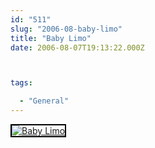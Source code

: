```yaml
---
id: "511"
slug: "2006-08-baby-limo"
title: "Baby Limo"
date: 2006-08-07T19:13:22.000Z



tags:

  - "General"
---
```

<div class="sqs-html-content">
  <div style="float: left; margin-right: 10px; margin-bottom: 10px;"> <a href="http://www.flickr.com/photos/mclazarus/209522339/" title="Baby Limo"><img src="http://static.flickr.com/68/209522339_ee70eb2213_m.jpg" alt="Baby Limo" style="border: solid 2px #000000;" /></a>
</div>
<p><br clear="all" /></p>
</div>
